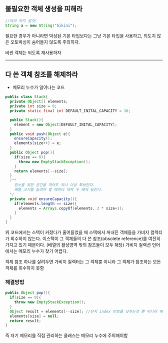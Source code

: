 ## 불필요한 객체 생성을 피해라

```java
//따라 하지 말것!
String a = new String("bikini");
```

필요한 경우가 아니라면 박싱된 기본 타입보다는 그냥 기본 타입을 사용하고, 의도치 않은 오토박싱이 숨어들지 않도록 주의하자.

비싼 객체는 되도록 재사용하자

---

## 다 쓴 객체 참조를 해제하라

-   메모리 누수가 일어나는 코드

```java
public class Stack{
  private Object[] elements;
  private int size = 0;
  private static final int DEFAULT_INITAL_CAPACITY = 16;

  public Stack(){
    element = new Object[DEFAULT_INITAL_CAPACITY];
  }
  public void push(Object e){
    ensureCapacity();
    elements[size++] = e;
  }
  public Object pop(){
    if(size == 0){
      throw new EmptyStackException();
    }
    return elements[--size];
  }
  /**
    원소를 위한 공간을 적어도 하나 이상 확보한다.
    배열 크기를 늘려야 할 때마다 대략 두 배씩 늘린다.
  */
  private void ensureCapacity(){
    if(elements.length == size){
      elements = Arrays.copyOf(elements, 2 * size+1);
    }
  }
}
```

위 코드에서는 스택이 커졌다가 줄어들었을 때 스택에서 꺼내진 객체들을 가비지 컬렉터가 회수하지 않는다. 이스택이 그 객체들의 다 쓴 참조(obsolete reference)를 여전히 가지고 있기 때문이다.
(배열의 활성영역 밖의 참조들이 모두 해당)
가비지 컬렉션 언어에서는 메모리 누수가 찾기 어렵다.

객체 참조 하나를 살려두면 가비지 컬렉터는 그 객체뿐 아니라 그 객체가 참조하는 모든 객체를 회수하지 못함

### 해결방법

```java
public Object pop(){
  if(size == 0){
    throw new EmptyStackException();
  }
  Object result = elements[--size]; //단지 index 번호를 낮추는것 뿐 아니라 해당 인덱스를 비우기 !
  elements[size] = null;
  return result;
}
```

즉 자기 메모리를 직접 관리하는 클래스는 메모리 누수에 주의해야함
